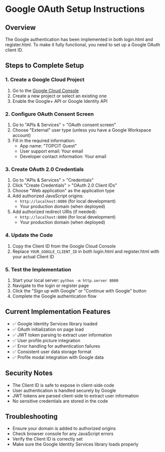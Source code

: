 # Google OAuth Setup Instructions

## Overview
The Google authentication has been implemented in both login.html and register.html. To make it fully functional, you need to set up a Google OAuth client ID.

## Steps to Complete Setup

### 1. Create a Google Cloud Project
1. Go to the [Google Cloud Console](https://console.cloud.google.com/)
2. Create a new project or select an existing one
3. Enable the Google+ API or Google Identity API

### 2. Configure OAuth Consent Screen
1. Go to "APIs & Services" > "OAuth consent screen"
2. Choose "External" user type (unless you have a Google Workspace account)
3. Fill in the required information:
   - App name: "TOPCIT Quest"
   - User support email: Your email
   - Developer contact information: Your email

### 3. Create OAuth 2.0 Credentials
1. Go to "APIs & Services" > "Credentials"
2. Click "Create Credentials" > "OAuth 2.0 Client IDs"
3. Choose "Web application" as the application type
4. Add authorized JavaScript origins:
   - `http://localhost:8000` (for local development)
   - Your production domain (when deployed)
5. Add authorized redirect URIs (if needed):
   - `http://localhost:8000` (for local development)
   - Your production domain (when deployed)

### 4. Update the Code
1. Copy the Client ID from the Google Cloud Console
2. Replace `YOUR_GOOGLE_CLIENT_ID` in both login.html and register.html with your actual Client ID

### 5. Test the Implementation
1. Start your local server: `python -m http.server 8000`
2. Navigate to the login or register page
3. Click the "Sign up with Google" or "Continue with Google" button
4. Complete the Google authentication flow

## Current Implementation Features
- ✅ Google Identity Services library loaded
- ✅ OAuth initialization on page load
- ✅ JWT token parsing to extract user information
- ✅ User profile picture integration
- ✅ Error handling for authentication failures
- ✅ Consistent user data storage format
- ✅ Profile modal integration with Google data

## Security Notes
- The Client ID is safe to expose in client-side code
- User authentication is handled securely by Google
- JWT tokens are parsed client-side to extract user information
- No sensitive credentials are stored in the code

## Troubleshooting
- Ensure your domain is added to authorized origins
- Check browser console for any JavaScript errors
- Verify the Client ID is correctly set
- Make sure the Google Identity Services library loads properly